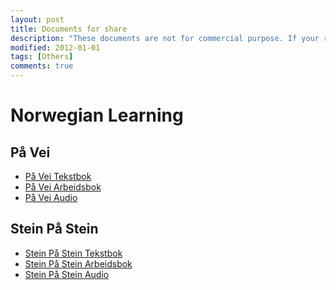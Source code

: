 ```yaml
---
layout: post
title: Documents for share
description: "These documents are not for commercial purpose. If your rights are violated, please contact me to remove the contents. All rights reserved."
modified: 2012-01-01
tags: [Others]
comments: true
---
```


# Norwegian Learning

## På Vei

* <a href="/documents/norwegian/På_Vei_Tekstbok.pdf" target="_blank" download>På Vei Tekstbok</a>
* <a href="/documents/norwegian/På_Vei_Arbeidsbok.pdf" target="_blank" download>På Vei Arbeidsbok</a>
* <a href="/documents/norwegian/På_Vei_Audio.zip" target="_blank" download>På Vei Audio</a>

## Stein På Stein

* <a href="/documents/norwegian/Stein_På_Stein_Tekstbok.pdf" target="_blank" download>Stein På Stein Tekstbok</a>
* <a href="/documents/norwegian/Stein_På_Stein_Arbeidsbok.pdf" target="_blank" download>Stein På Stein Arbeidsbok</a>
* <a href="/documents/norwegian/Stein_På_Stein_Audio.zip" target="_blank" download>Stein På Stein Audio</a>